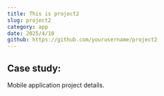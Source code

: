 ```yaml
---
title: This is project2
slug: project2
category: app
date: 2025/4/10
github: https://github.com/yourusername/project2
---
```


## Case study:

Mobile application project details.

